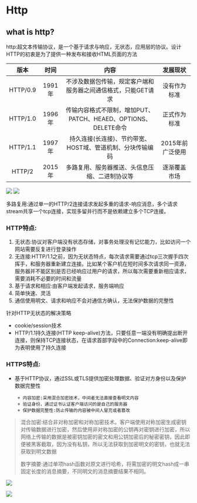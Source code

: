 # Http

## what is http?

http:超文本传输协议，是一个基于请求与响应，无状态，应用层的协议。设计HTTP的初衷是为了提供一种发布和接收HTML页面的方法

 | 版本 | 时间 |  内容 | 发展现状 |
 | :-:|:-:|:-: | :-: |
 |   HTTP/0.9  |1991年|不涉及数据包传输，规定客户端和服务器之间通信格式，只能GET请求|没有作为标准
 |HTTP/1.0|1996年|传输内容格式不限制，增加PUT、PATCH、HEAED、OPTIONS、DELETE命令|正式作为标准|
|HTTP/1.1|1997年|持久连接(长连接)、节约带宽、HOST域、管道机制、分块传输编码|2015年前广泛使用
|HTTP/2|2015年|多路复用、服务器推送、头信息压缩、二进制协议等|逐渐覆盖市场|
![](https://img-blog.csdn.net/20180723105652242?watermark/2/text/aHR0cHM6Ly9ibG9nLmNzZG4ubmV0L3hpYW9taW5nMTAwMDAx/font/5a6L5L2T/fontsize/400/fill/I0JBQkFCMA==/dissolve/70)
![](https://img-blog.csdn.net/20180723105652242?watermark/2/text/aHR0cHM6Ly9ibG9nLmNzZG4ubmV0L3hpYW9taW5nMTAwMDAx/font/5a6L5L2T/fontsize/400/fill/I0JBQkFCMA==/dissolve/70)

多路复用:通过单一的HTTP/2连接请求发起多重的请求-响应消息，多个请求stream共享一个tcp连接，实现多留并行而不是依赖建立多个TCP连接。

### HTTP特点:

1. 无状态:协议对客户端没有状态存储，对事务处理没有记忆能力，比如访问一个网站需要反复进行登录操作
2. 无连接:HTTP/1.1之前，因为无状态特点，每次请求需要通过tcp三次握手四次挥手，和服务器重新建立连接。比如某个客户机在短时间多次请求同一资源，服务器并不能区别是否已经响应过用户的请求，所以每次需要重新相应请求，需要消耗不必要的时间和流量
3. 基于请求和相应:由客户端发起请求，服务端响应
4. 简单快速、灵活
5. 通信使用明文、请求和响应不会对通信方确认，无法保护数据的完整性

针对HTTP无状态的解决策略

+ cookie/session技术
+ HTTP/1.1持久连接(HTTP keep-alive)方法，只要任意一端没有明确提出断开连接，则保持TCP连接状态，在请求首部字段中的Connection:keep-alive即为表明使用了持久连接

### HTTPS特点:

+ 基于HTTP协议，通过SSL或TLS提供加密处理数据、验证对方身份以及保护数据完整性

       + 内容加密:采用混合加密技术，中间者无法直接查看明文内容
       + 验证身份，通过证书认证客户端访问的是自己的服务器
       + 保护数据完整性:防止传输的内容被中间人冒充或者篡改

> 混合加密:结合非对称加密和对称加密技术。客户端使用对称加密生成密钥对传输数据进行加密，然后使用非对称加密的公钥再对密钥进行加密，所以网络上传输的数据是被密钥加密的密文和用公钥加密后的秘密密钥，因此即便被黑客截取，因为没有私钥，所以无法获取到加密明文的密钥，也就无法获取到明文数据
>
>数字摘要:通过单项hash函数对原文进行哈希，将需加密的明文hash成一串固定长度的消息摘要，不同明文的消息摘要结果不相同。

![](https://img-blog.csdn.net/20180719103559793?watermark/2/text/aHR0cHM6Ly9ibG9nLmNzZG4ubmV0L3hpYW9taW5nMTAwMDAx/font/5a6L5L2T/fontsize/400/fill/I0JBQkFCMA==/dissolve/70)

![](https://img-blog.csdnimg.cn/20190803111825690.png?x-oss-process=image/watermark,type_ZmFuZ3poZW5naGVpdGk,shadow_10,text_aHR0cHM6Ly9ibG9nLmNzZG4ubmV0L3hpYW9taW5nMTAwMDAx,size_16,color_FFFFFF,t_70)
